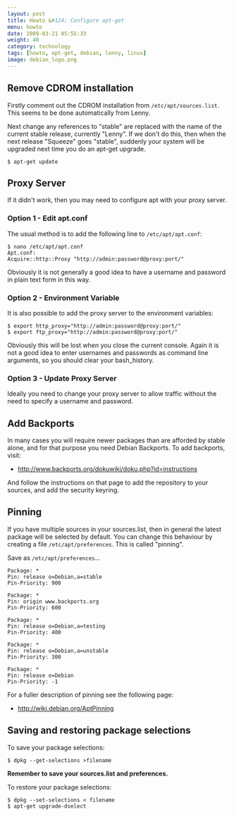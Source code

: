 ```yaml
---
layout: post
title: Howto &#124; Configure apt-get
menu: howto
date: 2009-03-21 05:55:33
weight: 40
category: technology
tags: [howto, apt-get, debian, lenny, linux]
image: debian_logo.png
---
```


## Remove CDROM installation

Firstly comment out the CDROM installation from `/etc/apt/sources.list`.  This seems to be done automatically from Lenny.

Next change any references to "stable" are replaced with the name of the current stable release, currently "Lenny".  If we don't do this, then when the next release "Squeeze" goes "stable", suddenly your system will be upgraded next time you do an apt-get upgrade.

<!--more-->

    $ apt-get update

## Proxy Server

If it didn't work, then you may need to configure apt with your proxy server.

### Option 1 - Edit apt.conf

The usual method is to add the following line to `/etc/apt/apt.conf`:

    $ nano /etc/apt/apt.conf
    Apt.conf:
    Acquire::http::Proxy "http://admin:password@proxy:port/"

Obviously it is not generally a good idea to have a username and password in plain text form in this way.

### Option 2 - Environment Variable

It is also possible to add the proxy server to the environment variables:

    $ export http_proxy="http://admin:password@proxy:port/"
    $ export ftp_proxy="http://admin:password@proxy:port/"

Obviously this will be lost when you close the current console.  Again it is not a good idea to enter usernames and passwords as command line arguments, so you should clear your bash_history.

### Option 3 - Update Proxy Server

Ideally you need to change your proxy server to allow traffic without the need to specify a username and password.

## Add Backports

In many cases you will require newer packages than are afforded by stable alone, and for that purpose you need Debian Backports.  To add backports, visit:

   * http://www.backports.org/dokuwiki/doku.php?id=instructions 

And follow the instructions on that page to add the repository to your sources, and add the security keyring.

## Pinning

If you have multiple sources in your sources.list, then in general the latest package will be selected by default.  You can change this behaviour by creating a file `/etc/apt/preferences`.  This is called "pinning".

Save as `/etc/apt/preferences`...

    Package: *
    Pin: release o=Debian,a=stable
    Pin-Priority: 900

    Package: *
    Pin: origin www.backports.org
    Pin-Priority: 600

    Package: *
    Pin: release o=Debian,a=testing
    Pin-Priority: 400

    Package: *
    Pin: release o=Debian,a=unstable
    Pin-Priority: 300

    Package: *
    Pin: release o=Debian
    Pin-Priority: -1

For a fuller description of pinning see the following page:

   * http://wiki.debian.org/AptPinning

## Saving and restoring package selections

To save your package selections:

    $ dpkg --get-selections >filename

**Remember to save your sources.list and preferences.**

To restore your package selections:

    $ dpkg --set-selections < filename
    $ apt-get upgrade-dselect

